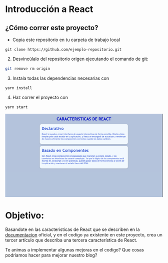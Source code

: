 # Introducción a React

## ¿Cómo correr este proyecto?

- Copia este repositorio en tu carpeta de trabajo local 

```
git clone https://github.com/ejemplo-repositorio.git
```


2. Desvincúlalo del repositorio origen ejecutando el comando de git:

```bash
git remove rm origin
```
3. Instala todas las dependencias necesarias con
````
yarn install
````
4. Haz correr el proyecto con 
```
yarn start
```

![Image](public/react-intro.png)



# Objetivo:

Basandote en las caracteristicas de React que se describen en la [documentacion](https://es.reactjs.org/) oficial, y en el codigo ya existente en este proyecto, crea un tercer artículo que describa una tercera característica de React.

Te animas a implementar algunas mejoras en el codigo? Que cosas podriamos hacer para mejorar nuestro blog?
